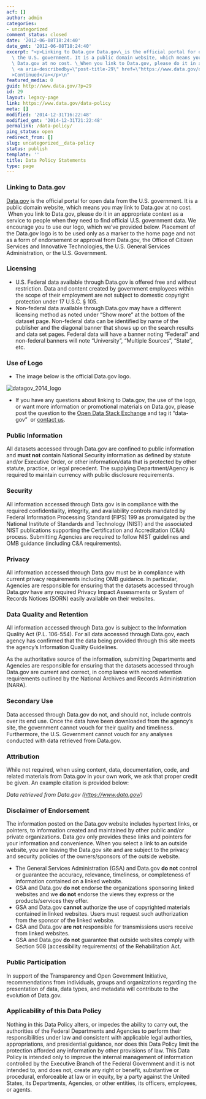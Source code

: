 ```yaml
---
acf: []
author: admin
categories:
- uncategorized
comment_status: closed
date: '2012-06-08T18:24:40'
date_gmt: '2012-06-08T18:24:40'
excerpt: "<p>Linking to Data.gov Data.gov\_is the official portal for open data from\
  \ the U.S. government. It is a public domain website, which means you may link to\
  \ Data.gov at no cost. \_When you link to Data.gov, please do it in an &hellip;\
  \ <a aria-describedby=\"post-title-29\" href=\"https://www.data.gov/data-policy\"\
  >Continued</a></p>\n"
featured_media: 0
guid: http://www.data.gov/?p=29
id: 29
layout: legacy-page
link: https://www.data.gov/data-policy
meta: []
modified: '2014-12-31T16:22:48'
modified_gmt: '2014-12-31T21:22:48'
permalink: /data-policy/
ping_status: open
redirect_from: []
slug: uncategorized__data-policy
status: publish
template: ''
title: Data Policy Statements
type: page
---
```

### Linking to Data.gov


[Data.gov](http://www.data.gov) is the official portal for open data from the U.S. government. It is a public domain website, which means you may link to Data.gov at no cost.  When you link to Data.gov, please do it in an appropriate context as a service to people when they need to find official U.S. government data. We encourage you to use our logo, which we’ve provided below. Placement of the Data.gov logo is to be used only as a marker to the home page and not as a form of endorsement or approval from Data.gov, the Office of Citizen Services and Innovative Technologies, the U.S. General Services Administration, or the U.S. Government.


### Licensing


* U.S. Federal data available through Data.gov is offered free and without restriction. Data and content created by government employees within the scope of their employment are not subject to domestic copyright protection under 17 U.S.C. § 105.
* Non-federal data available through Data.gov may have a different licensing method as noted under “Show more” at the bottom of the dataset page. Non-federal data can be identified by name of the publisher and the diagonal banner that shows up on the search results and data set pages. Federal data will have a banner noting “Federal” and non-federal banners will note “University”, “Multiple Sources”, “State”, etc.


### Use of Logo


* The image below is the official Data.gov logo.


![datagov_2014_logo](https://f.cloud.github.com/assets/1445364/1864941/e03ff8de-7800-11e3-9be2-5802c77747e9.jpg)


* If you have any questions about linking to Data.gov, the use of the logo, or want more information or promotional materials on Data.gov, please post the question to the [Open Data Stack Exchange](http://opendata.stackexchange.com) and tag it “data-gov”  or [contact us](/contact-engage/).


### Public Information


All datasets accessed through Data.gov are confined to public information and **must not** contain National Security information as defined by statute and/or Executive Order, or other information/data that is protected by other statute, practice, or legal precedent. The supplying Department/Agency is required to maintain currency with public disclosure requirements.


### Security


All information accessed through Data.gov is in compliance with the required confidentiality, integrity, and availability controls mandated by Federal Information Processing Standard (FIPS) 199 as promulgated by the National Institute of Standards and Technology (NIST) and the associated NIST publications supporting the Certification and Accreditation (C&A) process. Submitting Agencies are required to follow NIST guidelines and OMB guidance (including C&A requirements).


### Privacy


All information accessed through Data.gov must be in compliance with current privacy requirements including OMB guidance. In particular, Agencies are responsible for ensuring that the datasets accessed through Data.gov have any required Privacy Impact Assessments or System of Records Notices (SORN) easily available on their websites.


### Data Quality and Retention


All information accessed through Data.gov is subject to the Information Quality Act (P.L. 106-554). For all data accessed through Data.gov, each agency has confirmed that the data being provided through this site meets the agency’s Information Quality Guidelines.


As the authoritative source of the information, submitting Departments and Agencies are responsible for ensuring that the datasets accessed through Data.gov are current and correct, in compliance with record retention requirements outlined by the National Archives and Records Administration (NARA).


### Secondary Use


Data accessed through Data.gov do not, and should not, include controls over its end use. Once the data have been downloaded from the agency’s site, the government cannot vouch for their quality and timeliness. Furthermore, the U.S. Government cannot vouch for any analyses conducted with data retrieved from Data.gov.


### Attribution


While not required, when using content, data, documentation, code, and related materials from Data.gov in your own work, we ask that proper credit be given. An example citation is provided below:


*Data retrieved from Data.gov (https://www.data.gov/)*


### Disclaimer of Endorsement


The information posted on the Data.gov website includes hypertext links, or pointers, to information created and maintained by other public and/or private organizations. Data.gov only provides these links and pointers for your information and convenience. When you select a link to an outside website, you are leaving the Data.gov site and are subject to the privacy and security policies of the owners/sponsors of the outside website.


* The General Services Administration (GSA) and Data.gov **do not** control or guarantee the accuracy, relevance, timeliness, or completeness of information contained on a linked website.
* GSA and Data.gov **do not** endorse the organizations sponsoring linked websites and we **do not** endorse the views they express or the products/services they offer.
* GSA and Data.gov **cannot** authorize the use of copyrighted materials contained in linked websites. Users must request such authorization from the sponsor of the linked website.
* GSA and Data.gov **are not** responsible for transmissions users receive from linked websites.
* GSA and Data.gov **do not** guarantee that outside websites comply with Section 508 (accessibility requirements) of the Rehabilitation Act.


### Public Participation


In support of the Transparency and Open Government Initiative, recommendations from individuals, groups and organizations regarding the presentation of data, data types, and metadata will contribute to the evolution of Data.gov.


### Applicability of this Data Policy


Nothing in this Data Policy alters, or impedes the ability to carry out, the authorities of the Federal Departments and Agencies to perform their responsibilities under law and consistent with applicable legal authorities, appropriations, and presidential guidance, nor does this Data Policy limit the protection afforded any information by other provisions of law. This Data Policy is intended only to improve the internal management of information controlled by the Executive Branch of the Federal Government and it is not intended to, and does not, create any right or benefit, substantive or procedural, enforceable at law or in equity, by a party against the United States, its Departments, Agencies, or other entities, its officers, employees, or agents.


